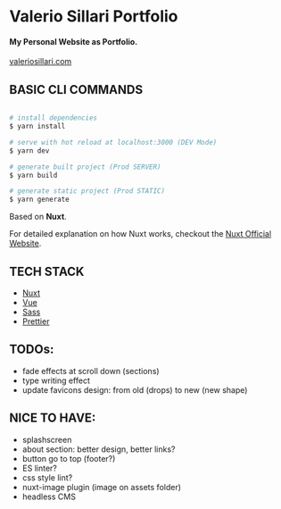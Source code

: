 # Valerio Sillari Portfolio

#### My Personal Website as Portfolio.

[valeriosillari.com](https://valeriosillari.com/)

## BASIC CLI COMMANDS

```bash

# install dependencies
$ yarn install

# serve with hot reload at localhost:3000 (DEV Mode)
$ yarn dev

# generate built project (Prod SERVER)
$ yarn build

# generate static project (Prod STATIC)
$ yarn generate

```

Based on **Nuxt**.

For detailed explanation on how Nuxt works, checkout the [Nuxt Official Website](https://nuxt.com/).

## TECH STACK

-   [Nuxt](https://nuxt.com/)
-   [Vue](https://vuejs.org/)
-   [Sass](https://sass-lang.com/)
-   [Prettier](https://prettier.io/)

## TODOs:

-   fade effects at scroll down (sections)
-   type writing effect
-   update favicons design: from old (drops) to new (new shape)

## NICE TO HAVE:

-   splashscreen
-   about section: better design, better links?
-   button go to top (footer?)
-   ES linter?
-   css style lint?
-   nuxt-image plugin (image on assets folder)
-   headless CMS
